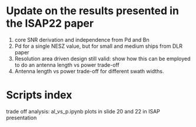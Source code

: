 # Update on the results presented in the ISAP22 paper
1. core SNR derivation and independence from Pd and Bn
2. Pd for a single NESZ value, but for small and medium ships from DLR paper
3. Resolution area driven design still valid: show how this can be employed to do an antenna length vs power trade-off
4. Antenna length vs power trade-off for different swath widths.

# Scripts index
trade off analysis: al_vs_p.ipynb
plots in slide 20 and 22 in ISAP presentation


